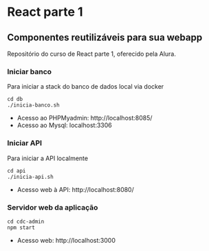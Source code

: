 # React parte 1

## Componentes reutilizáveis para sua webapp

Repositório do curso de React parte 1, oferecido pela Alura.


### Iniciar banco
Para iniciar a stack do banco de dados local via docker
```
cd db
./inicia-banco.sh
```

* Acesso ao PHPMyadmin: http://localhost:8085/
* Acesso ao Mysql: localhost:3306

### Iniciar API
Para iniciar a API localmente
```
cd api
./inicia-api.sh
```

* Acesso web à API: http://localhost:8080/

### Servidor web da aplicação

```
cd cdc-admin
npm start
```
* Acesso web: http://localhost:3000
